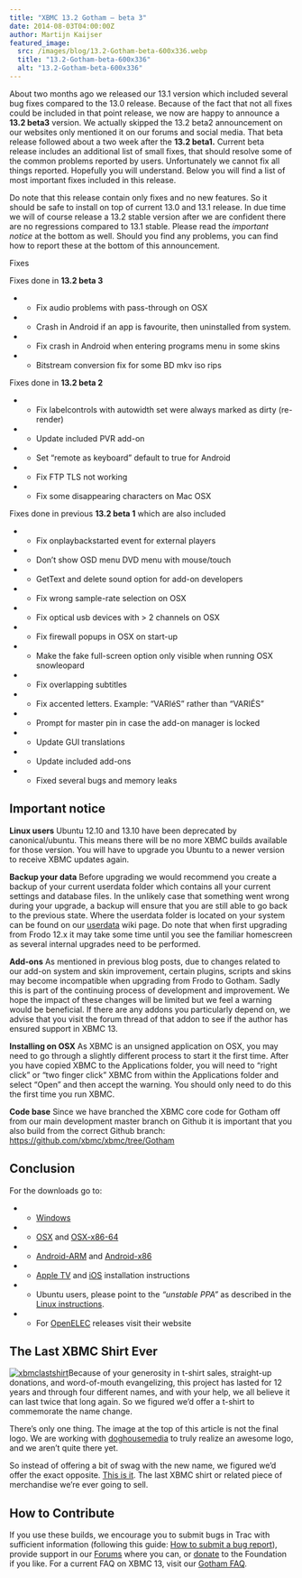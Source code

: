 ```yaml
---
title: "XBMC 13.2 Gotham – beta 3"
date: 2014-08-03T04:00:00Z
author: Martijn Kaijser
featured_image:
  src: /images/blog/13.2-Gotham-beta-600x336.webp
  title: "13.2-Gotham-beta-600x336"
  alt: "13.2-Gotham-beta-600x336"
---
```


About two months ago we released our 13.1 version which included several bug fixes compared to the 13.0 release. Because of the fact that not all fixes could be included in that point release, we now are happy to announce a **13.2 beta3** version. We actually skipped the 13.2 beta2 announcement on our websites only mentioned it on our forums and social media. That beta release followed about a two week after the **13.2 beta1.** Current beta release includes an additional list of small fixes, that should resolve some of the common problems reported by users. Unfortunately we cannot fix all things reported. Hopefully you will understand. Below you will find a list of most important fixes included in this release.

Do note that this release contain only fixes and no new features. So it should be safe to install on top of current 13.0 and 13.1 release. In due time we will of course release a 13.2 stable version after we are confident there are no regressions compared to 13.1 stable. Please read the _important notice_ at the bottom as well. Should you find any problems, you can find how to report these at the bottom of this announcement.

Fixes

Fixes done in **13.2 beta 3**

- - Fix audio problems with pass-through on OSX
- - Crash in Android if an app is favourite, then uninstalled from system.
- - Fix crash in Android when entering programs menu in some skins
- - Bitstream conversion fix for some BD mkv iso rips

Fixes done in **13.2 beta 2**

- - Fix labelcontrols with autowidth set were always marked as dirty (re-render)
- - Update included PVR add-on
- - Set “remote as keyboard” default to true for Android
- - Fix FTP TLS not working
- - Fix some disappearing characters on Mac OSX

Fixes done in previous **13.2 beta 1** which are also included

- - Fix onplaybackstarted event for external players
- - Don’t show OSD menu DVD menu with mouse/touch
- - GetText and delete sound option for add-on developers
- - Fix wrong sample-rate selection on OSX
- - Fix optical usb devices with \> 2 channels on OSX
- - Fix firewall popups in OSX on start-up
- - Make the fake full-screen option only visible when running OSX snowleopard
- - Fix overlapping subtitles
- - Fix accented letters. Example: “VARIéS” rather than “VARIÉS”
- - Prompt for master pin in case the add-on manager is locked
- - Update GUI translations
- - Update included add-ons
- - Fixed several bugs and memory leaks

## Important notice

**Linux users** Ubuntu 12.10 and 13.10 have been deprecated by canonical/ubuntu. This means there will be no more XBMC builds available for those version. You will have to upgrade you Ubuntu to a newer version to receive XBMC updates again.

**Backup your data** Before upgrading we would recommend you create a backup of your current userdata folder which contains all your current settings and database files. In the unlikely case that something went wrong during your upgrade, a backup will ensure that you are still able to go back to the previous state. Where the userdata folder is located on your system can be found on our [userdata](https://kodi.wiki/view/Userdata) wiki page. Do note that when first upgrading from Frodo 12.x it may take some time until you see the familiar homescreen as several internal upgrades need to be performed.

**Add-ons** As mentioned in previous blog posts, due to changes related to our add-on system and skin improvement, certain plugins, scripts and skins may become incompatible when upgrading from Frodo to Gotham. Sadly this is part of the continuing process of development and improvement. We hope the impact of these changes will be limited but we feel a warning would be beneficial. If there are any addons you particularly depend on, we advise that you visit the forum thread of that addon to see if the author has ensured support in XBMC 13.

**Installing on OSX** As XBMC is an unsigned application on OSX, you may need to go through a slightly different process to start it the first time. After you have copied XBMC to the Applications folder, you will need to “right click” or “two finger click” XBMC from within the Applications folder and select “Open” and then accept the warning. You should only need to do this the first time you run XBMC.

**Code base** Since we have branched the XBMC core code for Gotham off from our main development master branch on Github it is important that you also build from the correct Github branch: <https://github.com/xbmc/xbmc/tree/Gotham>

## Conclusion

For the downloads go to:

- - [Windows](https://kodi.wiki/download/ "XBMC for Windows")
- - [OSX](https://kodi.wiki/download/ "XBMC for OSX") and [OSX-x86-64](https://kodi.wiki/download/ "XBMC for 64bit OSX")
- - [Android-ARM](https://kodi.wiki/download/ "XBMC for Android") and [Android-x86](https://kodi.wiki/download/ "XBMC for Android")
- - [Apple TV](https://kodi.wiki/view/HOW-TO:Install_XBMC_on_Apple_TV_2 "Apple TV instuctions") and [iOS](https://kodi.wiki/view/HOW-TO:Install_XBMC_on_iPad/iPhone/iPod_touch "iOS installation instructions") installation instructions
- - Ubuntu users, please point to the _“unstable PPA”_ as described in the [Linux instructions](https://kodi.wiki/view/HOW-TO:Install_XBMC_for_Linux "XBMC for Linux Install Instructions").
- - For [OpenELEC](https://openelec.tv/news/22-releases/122-beta-openelec-4-0-beta-7-released) releases visit their website

## The Last XBMC Shirt Ever

[![xbmclastshirt](/images/blog/xbmclastshirt.webp)](https://teespring.com/lastxbmcshirt1)Because of your generosity in t-shirt sales, straight-up donations, and word-of-mouth evangelizing, this project has lasted for 12 years and through four different names, and with your help, we all believe it can last twice that long again. So we figured we’d offer a t-shirt to commemorate the name change.

There’s only one thing. The image at the top of this article is not the final logo. We are working with [doghousemedia](https://doghouse.agency/ "doghousemedia") to truly realize an awesome logo, and we aren’t quite there yet.

So instead of offering a bit of swag with the new name, we figured we’d offer the exact opposite. [This is it](https://teespring.com/lastxbmcshirt1 "The Last XBMC Shirt"). The last XBMC shirt or related piece of merchandise we’re ever going to sell.

## How to Contribute

If you use these builds, we encourage you to submit bugs in Trac with sufficient information (following this guide: [How to submit a bug report](https://kodi.wiki/view/HOW-TO:Submit_a_bug_report)), provide support in our [Forums](https://forum.kodi.tv/ "XBMC Forums") where you can, or [donate](https://kodi.wiki/contribute/donate/ "XBMC Foundation Donations") to the Foundation if you like. For a current FAQ on XBMC 13, visit our [Gotham FAQ](<https://kodi.wiki/view/XBMC_v13_(Gotham)_FAQ> "XBMC 13 FAQ").
